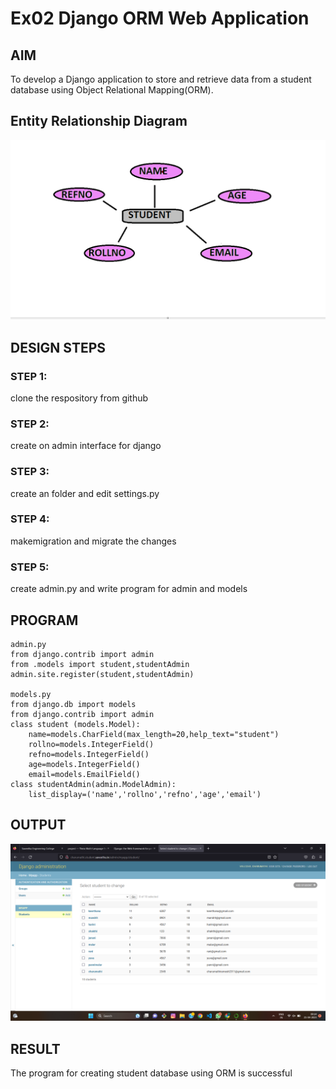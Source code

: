 # Ex02 Django ORM Web Application

## AIM
To develop a Django application to store and retrieve data from a student database using Object Relational Mapping(ORM).

## Entity Relationship Diagram

![output](./2.png)

## DESIGN STEPS

### STEP 1:
clone the respository from github

### STEP 2:
create on admin interface for django

### STEP 3:
create an folder and edit settings.py

### STEP 4:
makemigration and migrate the changes

### STEP 5:
create admin.py and write program for admin and models


## PROGRAM
```
admin.py
from django.contrib import admin
from .models import student,studentAdmin
admin.site.register(student,studentAdmin)

models.py
from django.db import models
from django.contrib import admin
class student (models.Model):
    name=models.CharField(max_length=20,help_text="student")
    rollno=models.IntegerField()
    refno=models.IntegerField()
    age=models.IntegerField()
    email=models.EmailField()
class studentAdmin(admin.ModelAdmin):
    list_display=('name','rollno','refno','age','email')
```

## OUTPUT
![output](./1.png)


## RESULT
The program  for creating student database using ORM is successful
